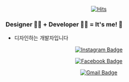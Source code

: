   <div align=center>
	
  [![Hits](https://hits.seeyoufarm.com/api/count/incr/badge.svg?url=https%3A%2F%2Fgithub.com%2Fcanary4651%2Fcanary4651&count_bg=%235EBBF7&title_bg=%23FDB2EA&icon=&icon_color=%23E7E7E7&title=hits&edge_flat=false)](https://hits.seeyoufarm.com)
	
  </div>

### Designer 👩‍🎨  + Developer 👩‍💻 = It's me! 🙌
- 디자인하는 개발자입니다

<div align=center>
  
  [![Instagram Badge](https://img.shields.io/badge/-Instagram-dd2a7b?style=flat-square&logo=instagram&logoColor=white&link=https://www.instagram.com/canary25/?hl=ko)](https://www.instagram.com/canary25/?hl=ko)
  
   [![Facebook Badge](https://img.shields.io/badge/facebook-1877f2?style=flat-square&logo=facebook&logoColor=white&link=https://www.facebook.com/yeeun.han.330)](https://www.facebook.com/yeeun.han.330)
	
	
  [![Gmail Badge](https://img.shields.io/badge/Gmail-d14836?style=flat-square&logo=Gmail&logoColor=white&link=mailto:canary4651@gmail.com)](mailto:canary4651@gmail.com)
	
  </div>
